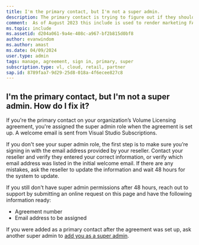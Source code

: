 ```yaml
---
title: I'm the primary contact, but I'm not a super admin.
description: The primary contact is trying to figure out if they should have super admin permissions.
comment:  As of August 2023 this include is used to render marketing FAQ content for VS Subscriptions in the following portals - VSCom, Manage, and My portals. It was not used for learn.microsoft.com content at that time. SMEs are Evan Windom and Larissa Crawford of Red Door Collaborative and Sharvari Dighe.
ms.topic: include 
ms.assetid: d204a061-9a4e-408c-a967-bf2b815d0bf8
author: evanwindom
ms.author: amast
ms.date: 04/09/2024
user.type: admin
tags: manage, agreement, sign in, primary, super
subscription.type: vl, cloud, retail, partner 
sap.id: 8789faa7-9d29-25d8-018a-4f6ecee827c8
--- 
```


## I'm the primary contact, but I'm not a super admin. How do I fix it?

If you're the primary contact on your organization’s Volume Licensing agreement, you're assigned the super admin role when the agreement is set up. A welcome email is sent from Visual Studio Subscriptions.

If you don't see your super admin role, the first step is to make sure you’re signing in with the email address provided by your reseller. Contact your reseller and verify they entered your correct information, or verify which email address was listed in the initial welcome email. If there are any mistakes, ask the reseller to update the information and wait 48 hours for the system to update. 

If you still don't have super admin permissions after 48 hours, reach out to support by submitting an online request on this page and have the following information ready:
+ Agreement number
+ Email address to be assigned

If you were added as a primary contact after the agreement was set up, ask another super admin to [add you as a super admin](https://learn.microsoft.com/visualstudio/subscriptions/admin-roles#assigning-admins).
